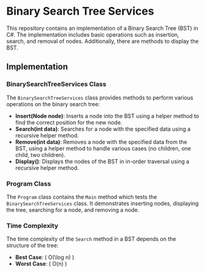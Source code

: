 # Binary Search Tree Services

This repository contains an implementation of a Binary Search Tree (BST) in C#. The implementation includes basic operations such as insertion, search, and removal of nodes. Additionally, there are methods to display the BST.

## Implementation

### BinarySearchTreeServices Class

The `BinarySearchTreeServices` class provides methods to perform various operations on the binary search tree:

- **Insert(Node node)**: Inserts a node into the BST using a helper method to find the correct position for the new node.
- **Search(int data)**: Searches for a node with the specified data using a recursive helper method.
- **Remove(int data)**: Removes a node with the specified data from the BST, using a helper method to handle various cases (no children, one child, two children).
- **Display()**: Displays the nodes of the BST in in-order traversal using a recursive helper method.

### Program Class

The `Program` class contains the `Main` method which tests the `BinarySearchTreeServices` class. It demonstrates inserting nodes, displaying the tree, searching for a node, and removing a node.

### Time Complexity

The time complexity of the `Search` method in a BST depends on the structure of the tree:

- **Best Case**: \( O(\log n) \)
- **Worst Case**: \( O(n) \)

